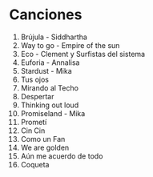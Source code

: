 # Canciones

1. Brújula - Siddhartha
2. Way to go - Empire of the sun
3. Eco - Clement y Surfistas del sistema
4. Euforia - Annalisa
5. Stardust - Mika
6. Tus ojos 
7. Mirando al Techo
9. Despertar
10. Thinking out loud
11. Promiseland - Mika
12. Prometí 
13. Cin Cin 
14. Como un Fan
15. We are golden
16. Aún me acuerdo de todo 
17. Coqueta